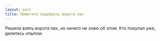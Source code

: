 ```yaml
---
layout: post 
title: Помогите подобрать ворота пвх 
--- 
```

Решила взять ворота пвх, но ничего не знаю об этом. Кто покупал уже, делитесь опытом.